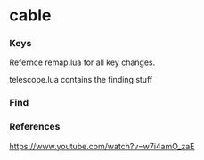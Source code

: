 # cable


### Keys 
Refernce remap.lua for all key changes.

telescope.lua contains the finding stuff


### Find





### References
https://www.youtube.com/watch?v=w7i4amO_zaE

